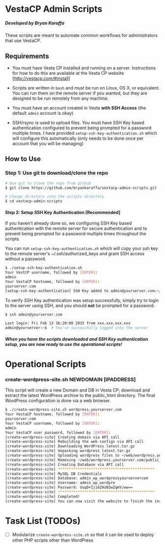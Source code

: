 # VestaCP Admin Scripts
##### Developed by Bryan Karaffa

These scripts are meant to automate common workflows for administrators that
use VestaCP.

## Requirements
 - You must have Vesta CP installed and running on a server.  Instructions for how to do this are available at the Vesta CP website [http://vestacp.com/#install]

 - Scripts are written in `bash` and must be run on Linux, OS X, or equivalent.  You can run them on the remote server if you wanted, but they are designed to be run remotely from any machine.

 - You must have an account created in Vesta **with SSH Access** (the default `admin` account is okay)

 - SSH/rsync is used to upload files.  You must have SSH Key based authentication configured to prevent being prompted for a password multiple times.  I have provided `setup-ssh-key-authentication.sh` which will configure this automatically (only needs to be done once per account that you will be managing)

## How to Use

### Step 1: Use git to download/clone the repo

```bash
# Use git to clone the repo from github
$ git clone https://github.com/bryankaraffa/vestacp-admin-scripts.git

# Change directory into the scripts directory
$ cd vestacp-admin-scripts
 ```

#### Step 2: Setup SSH Key Authentication [Recommended]
If you haven't already done so, we configuring SSH Key based authentication with the remote server for secure authentication and to prevent being prompted for a password multiple times throughout the scripts.

You can run `setup-ssh-key-authentication.sh` which will copy your ssh key to the remote server's ~/.ssh/authorized_keys and grant SSH access without a password.

```bash
$ ./setup-ssh-key-authentication.sh
Your VestCP username, followed by [ENTER]:
admin
Your VestaCP hostname, followed by [ENTER]:
yourserver.com
[setup-ssh-key-authentication] SSH Key added to admin@yourserver.com:~/.ssh/authorized_keys successfully!

```


To verify SSH Key authentication was setup successfully, simply try to login to the server using SSH, and you should **not** be prompted for a password:

```bash
$ ssh admin@yourserver.com

Last login: Fri Feb 13 16:20:00 2015 from xxx.xxx.xxx.xxx
admin@yourserver:~$  # You've successfully logged into the server
```

##### When you have the scripts downloaded and SSH Key authentication setup, you are now ready to use the operational scripts!

# Operational Scripts

### create-wordpress-site.sh NEWDOMAIN [IPADDRESS]
This script will create a new Domain and DB in Vesta CP; download and extract the latest WordPress archive to the public_html directory.  The final WordPress configuration is done via a web browser.

```bash
$ ./create-wordpress-site.sh wordpress.yourserver.com
Your VestaCP hostname, followed by [ENTER]:
yourserver.com
Your VestaCP username, followed by [ENTER]:
admin
Your VestaCP user password, followed by [ENTER]:
[create-wordpress-site] Creating domain via API call
[create-wordpress-site] Rebuilding the web configs via API call
[create-wordpress-site] Downloading WordPress latest.tar.gz
[create-wordpress-site] Unpacking wordpress latest.tar.gz
[create-wordpress-site] Uploading wordpress files to ~/web/wordpress.yourserver.com/public_html
[create-wordpress-site] Removing ~/web/wordpress.yourserver.com/public_html/index.html
[create-wordpress-site] Creating Database via API call
[create-wordpress-site] ********************************************
[create-wordpress-site] MySQL DB Credentials
[create-wordpress-site] Database: admin_wp_wordpressyourservercom
[create-wordpress-site] Username: admin_wp_wordpre
[create-wordpress-site] Password: UuqD+Iji6ZHzN3wZqmV/ww==
[create-wordpress-site] ********************************************
[create-wordpress-site] Completed!
[create-wordpress-site] You can now visit the website to finish the installation.
```

# Task List (TODOs)
 - [ ] Modularize `create-wordpress-site.sh` so that it can be used to deploy other PHP scripts other than WordPress
